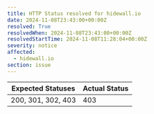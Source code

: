 ```yaml
---
title: HTTP Status resolved for hidewall.io
date: 2024-11-08T23:43:00+00:00Z
resolved: True
resolvedWhen: 2024-11-08T23:43:00+00:00Z
resolvedStartTime: 2024-11-08T11:28:04+00:00Z
severity: notice
affected:
  - hidewall.io
section: issue
---
```


| Expected Statuses | Actual Status  |
|-------------------|----------------|
| 200, 301, 302, 403 | 403 |
